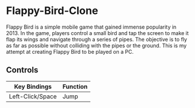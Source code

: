 # Flappy-Bird-Clone
Flappy Bird is a simple mobile game that gained immense popularity in 2013. In the game, players control a small bird and tap the screen to make it flap its wings and navigate through a series of pipes. The objective is to fly as far as possible without colliding with the pipes or the ground. 
This is my attempt at creating Flappy Bird to be played on a PC.

## Controls
| Key Bindings | Function |
| ------------ | -------- |
| Left-Click/Space | Jump |

